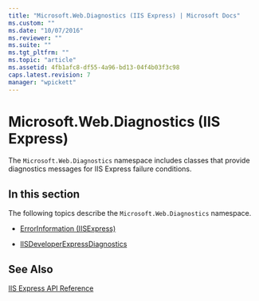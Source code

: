 ```yaml
---
title: "Microsoft.Web.Diagnostics (IIS Express) | Microsoft Docs"
ms.custom: ""
ms.date: "10/07/2016"
ms.reviewer: ""
ms.suite: ""
ms.tgt_pltfrm: ""
ms.topic: "article"
ms.assetid: 4fb1afc8-df55-4a96-bd13-04f4b03f3c98
caps.latest.revision: 7
manager: "wpickett"
---
```

# Microsoft.Web.Diagnostics (IIS Express)
The `Microsoft.Web.Diagnostics` namespace includes classes that provide diagnostics messages for IIS Express failure conditions.  
  
## In this section  
 The following topics describe the `Microsoft.Web.Diagnostics` namespace.  
  
-   [ErrorInformation (IISExpress)](../../extensions/express-api-reference/errorinformation-iisexpress.md)  
  
-   [IISDeveloperExpressDiagnostics](../../extensions/express-api-reference/iisdeveloperexpressdiagnostics.md)  
  
## See Also  
 [IIS Express API Reference](../../extensions/express-api-reference/express-api-reference.md)